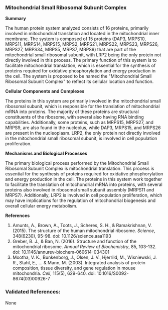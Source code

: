 ### Mitochondrial Small Ribosomal Subunit Complex

**Summary**

The human protein system analyzed consists of 16 proteins, primarily involved in mitochondrial translation and located in the mitochondrial inner membrane. The system is composed of 15 proteins (DAP3, MRPS10, MRPS11, MRPS14, MRPS15, MRPS2, MRPS21, MRPS22, MRPS23, MRPS26, MRPS27, MRPS34, MRPS5, MRPS7, MRPS9) that are part of the mitochondrial small ribosomal subunit, with LRP2 being the only protein not directly involved in this process. The primary function of this system is to facilitate mitochondrial translation, which is essential for the synthesis of proteins required for oxidative phosphorylation and energy production in the cell. The system is proposed to be named the "Mitochondrial Small Ribosomal Subunit Complex" to reflect its cellular location and function.

**Cellular Components and Complexes**

The proteins in this system are primarily involved in the mitochondrial small ribosomal subunit, which is responsible for the translation of mitochondrial mRNA into proteins. The majority of these proteins are structural constituents of the ribosome, with several also having RNA binding capabilities. Additionally, some proteins, such as MRPS15, MRPS27, and MRPS9, are also found in the nucleolus, while DAP3, MRPS15, and MRPS26 are present in the nucleoplasm. LRP2, the only protein not directly involved in the mitochondrial small ribosomal subunit, is involved in cell population proliferation.

**Mechanisms and Biological Processes**

The primary biological process performed by the Mitochondrial Small Ribosomal Subunit Complex is mitochondrial translation. This process is essential for the synthesis of proteins required for oxidative phosphorylation and energy production in the cell. The proteins in this system work together to facilitate the translation of mitochondrial mRNA into proteins, with several proteins also involved in ribosomal small subunit assembly (MRPS11 and MRPS7). Additionally, LRP2 is involved in cell population proliferation, which may have implications for the regulation of mitochondrial biogenesis and overall cellular energy metabolism.

**References**

1. Amunts, A., Brown, A., Toots, J., Scheres, S. H., & Ramakrishnan, V. (2015). The structure of the human mitochondrial ribosome. *Science*, 348(6230), 95-98. doi: 10.1126/science.aaa1193
2. Greber, B. J., & Ban, N. (2016). Structure and function of the mitochondrial ribosome. *Annual Review of Biochemistry*, 85, 103-132. doi: 10.1146/annurev-biochem-060614-034301
3. Mootha, V. K., Bunkenborg, J., Olsen, J. V., Hjerrild, M., Wisniewski, J. R., Stahl, E., ... & Mann, M. (2003). Integrated analysis of protein composition, tissue diversity, and gene regulation in mouse mitochondria. *Cell*, 115(5), 629-640. doi: 10.1016/S0092-8674(03)00926-7

### Validated References: 

None



